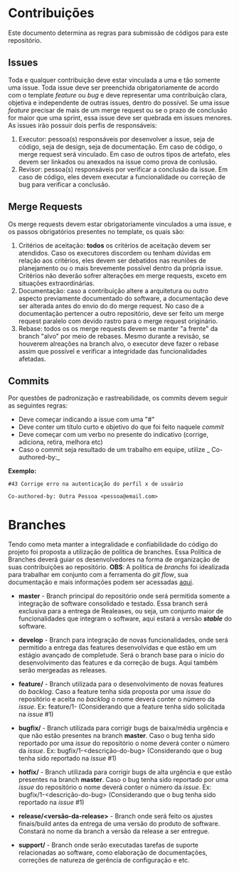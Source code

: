 # Contribuições

Este documento determina as regras para submissão de códigos para este repositório.

## Issues

Toda e qualquer contribuição deve estar vinculada a uma e tão somente uma issue. Toda issue deve ser preenchida obrigatoriamente
de acordo com o template _feature_ ou _bug_ e deve representar uma contribuição clara, objetiva e independente
de outras issues, dentro do possível. Se uma issue _feature_ precisar de mais de um merge request ou se o prazo de conclusão for maior
que uma sprint, essa issue deve ser quebrada em issues menores. As issues irão possuir dois perfis de responsáveis:
1. Executor: pessoa(s) responsáveis por desenvolver a issue, seja de código, seja de design, seja de documentação. Em caso de código, 
o merge request será vinculado. Em caso de outros tipos de artefato, eles devem ser linkados ou anexados na issue como prova de conlusão.
2. Revisor: pessoa(s) responsáveis por verificar a conclusão da issue. Em caso de código, eles devem executar a funcionalidade ou 
correção de bug para verificar a conclusão.

## Merge Requests 

Os merge requests devem estar obrigatoriamente vinculados a uma issue, e os passos obrigatórios presentes no template, os quais são:
1. Critérios de aceitação: **todos** os critérios de aceitação devem ser atendidos. Caso os executores discordem ou tenham dúvidas em 
relação aos critérios, eles devem ser debatidos nas reuniões de planejamento ou o mais brevemente possível dentro da própria issue.
Critérios não deverão sofrer alterações em merge requests, exceto em situações extraordinárias.
2. Documentação: caso a contribuição altere a arquitetura ou outro aspecto previamente documentado do software, a documentação deve
ser alterada antes do envio do do merge request. No caso de a documentação pertencer a outro repositório, deve ser feito um
merge request paralelo com devido rastro para o merge request originário.
3. Rebase: todos os os merge requests devem se manter "a frente" da branch "alvo" por meio de rebases. Mesmo durante a revisão, 
se houverem alreações na branch alvo, o executor deve fazer o rebase assim que possível e verificar a integridade das funcionalidades
afetadas.


## Commits

Por questões de padronização e rastreabilidade, os commits devem seguir as seguintes regras:

- Deve começar indicando a issue com uma "#"
- Deve conter um título curto e objetivo do que foi feito naquele _commit_
- Deve começar com um verbo no presente do indicativo (corrige, adiciona, retira, melhora etc)
- Caso o commit seja resultado de um trabalho em equipe, utilize _ Co-authored-by:_

__Exemplo:__

    #43 Corrige erro na autenticação do perfil x de usuário 

    Co-authored-by: Outra Pessoa <pessoa@email.com> 

# Branches

Tendo como meta manter a integralidade e confiabilidade do código do projeto foi proposta a utilização de política de branches.
Essa Política de Branches deverá guiar os desenvolvedores na forma de organização de suas contribuições ao repositório.
__OBS__: A política de _branchs_ foi idealizada para trabalhar em conjunto com a ferramenta do _git flow_, sua documentação e
mais informações podem ser acessadas [aqui](https://github.com/nvie/gitflow).

* __master__ - Branch principal do repositório onde será permitida somente a integração de software consolidado e testado. 
Essa branch será exclusiva para a entrega de Realeases, ou seja, um conjunto maior de funcionalidades que integram o software, 
aqui estará a versão _**stable**_ do software.

* __develop__ - Branch para integração de novas funcionalidades, onde será permitido a entrega das features desenvolvidas e que 
estão em um estágio avançado de completude. Será o branch base para o início do desenvolvimento das features e da correção de bugs. 
Aqui também serão mergeadas as releases.

* __feature/<nome-da-feature>__ - Branch utilizada para o desenvolvimento de novas features do _backlog_. Caso a feature tenha sida 
proposta por uma _issue_ do repositório e aceita no _backlog_ o nome deverá conter o número da _issue_. 
Ex: feature/1-<nome-da-nova-feature> (Considerando que a feature tenha sido solicitada na _issue_ #1)

* __bugfix/<nome-do-bug>__ - Branch utilizada para corrigir bugs de baixa/média urgência e que não estão presentes na branch __master__. 
Caso o bug tenha sido reportado por uma _issue_ do repositório o nome deverá conter o número da _issue_. 
Ex: bugfix/1-<descrição-do-bug> (Considerando que o bug tenha sido reportado na _issue_ #1)

* __hotfix/<nome-do-bug>__ - Branch utilizada para corrigir bugs de alta urgência e que estão presentes na branch __master__. 
Caso o bug tenha sido reportado por uma _issue_ do repositório o nome deverá conter o número da _issue_. 
Ex: bugfix/1-<descrição-do-bug> (Considerando que o bug tenha sido reportado na _issue_ #1)

* __release/<versão-da-release>__ - Branch onde será feito os ajustes finais/build antes da entrega de uma versão do produto de software. 
  Constará no nome da branch a versão da release a ser entregue.

* __support/<tema-ou-natureza>__ - Branch onde serão executadas tarefas de suporte relacionadas ao software, como elaboração de documentações, correções de natureza de gerência de configuração e etc.
